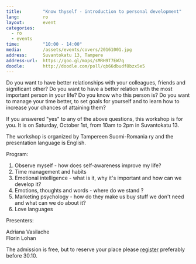 ```yaml
---
title:        "Know thyself - introduction to personal development"
lang:         ro
layout:       event
categories:
  - ro
  - events
time:         "10:00 - 14:00"
media:        /assets/events/covers/20161001.jpg
address:      Suvantokatu 13, Tampere
address-url:  https://goo.gl/maps/sMRH9T7EW7q
doodle:       http://doodle.com/poll/qb66dbudf8bzx5e5
---
```


Do you want to have better relationships with your colleagues, friends and significant other? Do you want to have a better relation with the most important person in your life? Do you know who this person is? Do you want to manage your time better, to set goals for yourself and to learn how to increase your chances of attaining them?

If you answered "yes" to any of the above questions, this workshop is for you. It is on Saturday, October 1st, from 10am to 2pm in Suvantokatu 13. 

The workshop is organized by Tampereen Suomi-Romania ry and the presentation language is English.

Program:

1. Observe myself - how does self-awareness improve my life?
1. Time management and habits
1. Emotional intelligence - what is it, why it's important and how can we develop it?
1. Emotions, thoughts and words - where do we stand ?
1. Marketing psychology - how do they make us buy stuff we don't need and what can we do about it?
1. Love languages

Presenters:

Adriana Vasilache  
Florin Lohan

The admission is free, but to reserve your place please [register](http://doodle.com/poll/qb66dbudf8bzx5e5) preferably before 30.10.